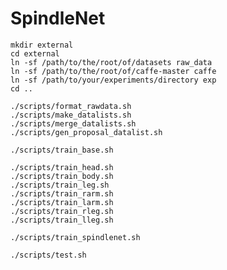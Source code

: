 # SpindleNet

    mkdir external
    cd external
    ln -sf /path/to/the/root/of/datasets raw_data
    ln -sf /path/to/the/root/of/caffe-master caffe
    ln -sf /path/to/your/experiments/directory exp
    cd ..
    
    ./scripts/format_rawdata.sh
    ./scripts/make_datalists.sh
    ./scripts/merge_datalists.sh
    ./scripts/gen_proposal_datalist.sh

    ./scripts/train_base.sh
    
    ./scripts/train_head.sh
    ./scripts/train_body.sh
    ./scripts/train_leg.sh
    ./scripts/train_rarm.sh
    ./scripts/train_larm.sh
    ./scripts/train_rleg.sh
    ./scripts/train_lleg.sh

    ./scripts/train_spindlenet.sh

    ./scripts/test.sh
